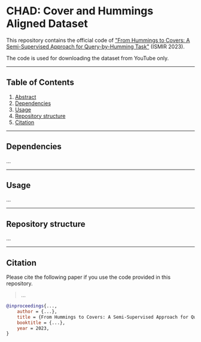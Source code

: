 # CHAD: Cover and Hummings Aligned Dataset

This repository contains the official code of ["From Hummings to Covers: A Semi-Supervised Approach for Query-by-Humming Task"]() (ISMIR 2023).

The code is used for downloading the dataset from YouTube only.

---
## Table of Contents

1. [Abstract](#abstract)
2. [Dependencies](#dependencies)
3. [Usage](#usage)
4. [Repository structure](#structure)
5. [Citation](#cite)

---
<a name="dependencies"/>

## Dependencies
...

---
<a name="usage"/>

## Usage
...

---
<a name="structure"/>

## Repository structure
...

---
<a name="cite"/>

## Citation
Please cite the following paper if you use the code provided in this repository.

 > ...

```bibtex
@inproceedings{...,
    author = {...},
    title = {From Hummings to Covers: A Semi-Supervised Approach for Query-by-Humming Task},
    booktitle = {...},
    year = 2023,
}
```



